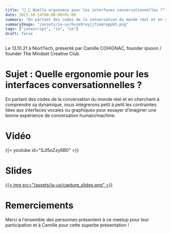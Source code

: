 ```yaml
---
title: "🤖 💬 Quelle ergonomie pour les interfaces conversationnelles ?"
date: 2021-10-14T08:00:00+01:00
summary: "En partant des codes de la conversation du monde réel et en cherchant à comprendre sa dynamique, nous intégrerons petit à petit les contraintes liées aux interfaces vocales ou graphiques pour essayer d’imaginer une bonne expérience de conversation humain/machine."
summaryImage: "/assets/ia-ux/hvze9reyjj7zemreppkh.png"
tags: ["javascript", "ia", "ux"]
draft: false
---
```


Le 13.10.21 à NiortTech, présenté par Camille COHIGNAC, founder ipsoon / founder The Mindset Creative Club.

# Sujet : Quelle ergonomie pour les interfaces conversationnelles ?

En partant des codes de la conversation du monde réel et en cherchant à comprendre sa dynamique, nous intégrerons petit à petit les contraintes liées aux interfaces vocales ou graphiques pour essayer d’imaginer une bonne expérience de conversation humain/machine.

# Vidéo
{{< youtube id="SJI5oZzy6B0" >}}

# Slides
[{{< img src="/assets/ia-ux/capture_slides.png" >}}](/assets/ia-ux/IA_UX.pdf)


# Remerciements

Merci à l'ensemble des personnes présentent à ce meetup pour leur participation et à Camille pour cette superbe présentation !
